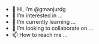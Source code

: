 - 👋 Hi, I’m @gmanjurdg
- 👀 I’m interested in ...
- 🌱 I’m currently learning ...
- 💞️ I’m looking to collaborate on ...
- 📫 How to reach me ...

<!---
gmanjurdg/gmanjurdg is a ✨ special ✨ repository because its `README.md` (this file) appears on your GitHub profile.
You can click the Preview link to take a look at your changes.
--->

